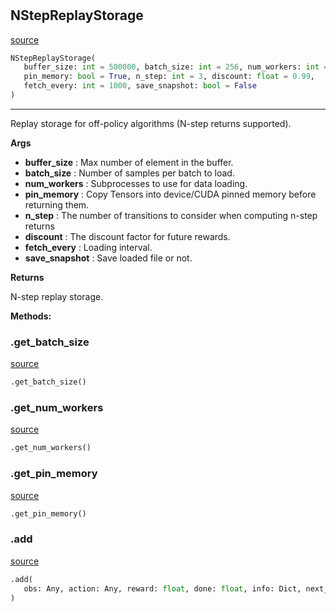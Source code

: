 #


## NStepReplayStorage
[source](https://github.com/RLE-Foundation/Hsuanwu/blob/main/hsuanwu/xploit/storage/nstep_replay_storage.py/#L64)
```python 
NStepReplayStorage(
   buffer_size: int = 500000, batch_size: int = 256, num_workers: int = 4,
   pin_memory: bool = True, n_step: int = 3, discount: float = 0.99,
   fetch_every: int = 1000, save_snapshot: bool = False
)
```


---
Replay storage for off-policy algorithms (N-step returns supported).


**Args**

* **buffer_size**  : Max number of element in the buffer.
* **batch_size**  : Number of samples per batch to load.
* **num_workers**  : Subprocesses to use for data loading.
* **pin_memory**  : Copy Tensors into device/CUDA pinned memory before returning them.
* **n_step**  : The number of transitions to consider when computing n-step returns
* **discount**  : The discount factor for future rewards.
* **fetch_every**  : Loading interval.
* **save_snapshot**  : Save loaded file or not.


**Returns**

N-step replay storage.


**Methods:**


### .get_batch_size
[source](https://github.com/RLE-Foundation/Hsuanwu/blob/main/hsuanwu/xploit/storage/nstep_replay_storage.py/#L111)
```python
.get_batch_size()
```


### .get_num_workers
[source](https://github.com/RLE-Foundation/Hsuanwu/blob/main/hsuanwu/xploit/storage/nstep_replay_storage.py/#L116)
```python
.get_num_workers()
```


### .get_pin_memory
[source](https://github.com/RLE-Foundation/Hsuanwu/blob/main/hsuanwu/xploit/storage/nstep_replay_storage.py/#L121)
```python
.get_pin_memory()
```


### .add
[source](https://github.com/RLE-Foundation/Hsuanwu/blob/main/hsuanwu/xploit/storage/nstep_replay_storage.py/#L130)
```python
.add(
   obs: Any, action: Any, reward: float, done: float, info: Dict, next_obs: Any
)
```


